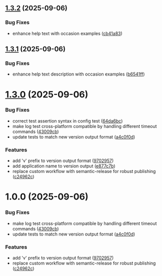 ## [1.3.2](https://github.com/gift-calc/gift-calc/compare/v1.3.1...v1.3.2) (2025-09-06)


### Bug Fixes

* enhance help text with occasion examples ([cb41a83](https://github.com/gift-calc/gift-calc/commit/cb41a833e4ca7ed4cea4ca924244e513f6d4ec42))

## [1.3.1](https://github.com/gift-calc/gift-calc/compare/v1.3.0...v1.3.1) (2025-09-06)


### Bug Fixes

* enhance help text description with occasion examples ([b6541ff](https://github.com/gift-calc/gift-calc/commit/b6541ffb86cf403931b508cec99826dff9ae9733))

# [1.3.0](https://github.com/gift-calc/gift-calc/compare/v1.2.1...v1.3.0) (2025-09-06)


### Bug Fixes

* correct test assertion syntax in config test ([64da6bc](https://github.com/gift-calc/gift-calc/commit/64da6bcd43551b013b7c7a482d7a2d23d891608f))
* make log test cross-platform compatible by handling different timeout commands ([43009cb](https://github.com/gift-calc/gift-calc/commit/43009cbc1d524d5d31e179d605f7b41feb08516a))
* update tests to match new version output format ([a4c0f0d](https://github.com/gift-calc/gift-calc/commit/a4c0f0d9ffbee2cdafd166b90e0f13c7810bc7ed))


### Features

* add 'v' prefix to version output format ([9702957](https://github.com/gift-calc/gift-calc/commit/97029578662f8071e28fdfdef8c6c297cc710e62))
* add application name to version output ([e877c7b](https://github.com/gift-calc/gift-calc/commit/e877c7b45918b9cbb128dbd55f8203457625bae1))
* replace custom workflow with semantic-release for robust publishing ([c24962c](https://github.com/gift-calc/gift-calc/commit/c24962c4f9759d5e822295ab50b22f982759a3ae))

# 1.0.0 (2025-09-06)


### Bug Fixes

* make log test cross-platform compatible by handling different timeout commands ([43009cb](https://github.com/gift-calc/gift-calc/commit/43009cbc1d524d5d31e179d605f7b41feb08516a))
* update tests to match new version output format ([a4c0f0d](https://github.com/gift-calc/gift-calc/commit/a4c0f0d9ffbee2cdafd166b90e0f13c7810bc7ed))


### Features

* add 'v' prefix to version output format ([9702957](https://github.com/gift-calc/gift-calc/commit/97029578662f8071e28fdfdef8c6c297cc710e62))
* replace custom workflow with semantic-release for robust publishing ([c24962c](https://github.com/gift-calc/gift-calc/commit/c24962c4f9759d5e822295ab50b22f982759a3ae))
